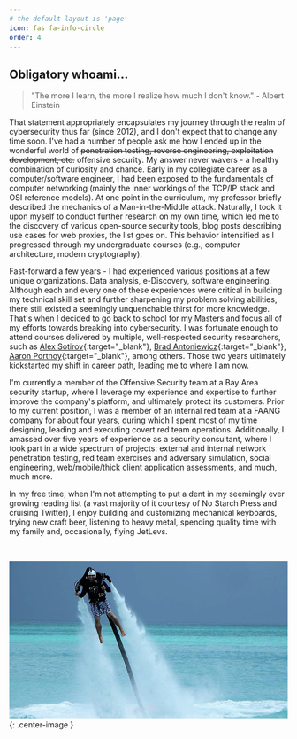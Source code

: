 ```yaml
---
# the default layout is 'page'
icon: fas fa-info-circle
order: 4
---
```


## Obligatory whoami...

> "The more I learn, the more I realize how much I don't know." - Albert Einstein

That statement appropriately encapsulates my journey through the realm of cybersecurity thus far (since 2012), and I don't expect that to change any time soon. I've had a number of people ask me how I ended up in the wonderful world of <del>penetration testing, reverse engineering, exploitation development, etc.</del> offensive security. My answer never wavers - a healthy combination of curiosity and chance. Early in my collegiate career as a computer/software engineer, I had been exposed to the fundamentals of computer networking (mainly the inner workings of the TCP/IP stack and OSI reference models). At one point in the curriculum, my professor briefly described the mechanics of a Man-in-the-Middle attack. Naturally, I took it upon myself to conduct further research on my own time, which led me to the discovery of various open-source security tools, blog posts describing use cases for web proxies, the list goes on. This behavior intensified as I progressed through my undergraduate courses (e.g., computer architecture, modern cryptography).

Fast-forward a few years - I had experienced various positions at a few unique organizations. Data analysis, e-Discovery, software engineering. Although each and every one of these experiences were critical in building my technical skill set and further sharpening my problem solving abilities, there still existed a seemingly unquenchable thirst for more knowledge. That's when I decided to go back to school for my Masters and focus all of my efforts towards breaking into cybersecurity. I was fortunate enough to attend courses delivered by multiple, well-respected security researchers, such as [Alex Sotirov](https://twitter.com/alexsotirov){:target="_blank"}, [Brad Antoniewicz](https://twitter.com/brad_anton){:target="_blank"}, [Aaron Portnoy](https://twitter.com/aaronportnoy){:target="_blank"}, among others. Those two years ultimately kickstarted my shift in career path, leading me to where I am now.

I'm currently a member of the Offensive Security team at a Bay Area security startup, where I leverage my experience and expertise to further improve the company's platform, and ultimately protect its customers. Prior to my current position, I was a member of an internal red team at a FAANG company for about four years, during which I spent most of my time designing, leading and executing covert red team operations. Additionally, I amassed over five years of experience as a security consultant, where I took part in a wide spectrum of projects: external and internal network penetration testing, red team exercises and adversary simulation, social engineering, web/mobile/thick client application assessments, and much, much more. 

In my free time, when I'm not attempting to put a dent in my seemingly ever growing reading list (a vast majority of it courtesy of No Starch Press and cruising Twitter), I enjoy building and customizing mechanical keyboards, trying new craft beer, listening to heavy metal, spending quality time with my family and, occasionally, flying JetLevs. 

<br>

![me](/assets/img/me.jpg){: .center-image }

<br>